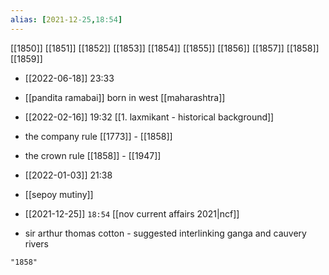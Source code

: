 ```yaml
---
alias: [2021-12-25,18:54]
---
```

[[1850]] [[1851]] [[1852]] [[1853]] [[1854]] [[1855]] [[1856]] [[1857]] [[1858]] [[1859]]

- [[2022-06-18]] 23:33
- [[pandita ramabai]] born in west [[maharashtra]]

- [[2022-02-16]] 19:32 [[1. laxmikant - historical background]]
- the company rule [[1773]] - [[1858]]
- the crown rule [[1858]] - [[1947]]

- [[2022-01-03]] 21:38
- [[sepoy mutiny]]

- [[2021-12-25]]  `18:54` [[nov current affairs 2021|ncf]]
- sir arthur thomas cotton - suggested interlinking ganga and cauvery rivers
```query
"1858"
```